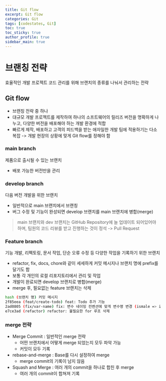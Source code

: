 ```yaml
---
title: Git flow
excerpt: Git flow
categories: Git 
tags: [codestates, Git]
toc: true
toc_sticky: true
author_profile: true
sidebar_main: true
---
```

# 브랜칭 전략
효율적인 개발 프로젝트 코드 관리를 위해 브랜치의 종류를 나눠서 관리하는 전략

## Git flow
- 브랜칭 전략 중 하나
- 대규모 개발 프로젝트를 제작하여 하나의 소프트웨어의 릴리즈 버전을 명확하게 나누고, 다양한 버전을 배포해야 하는 개발 환경에 적합 
- 빠르게 제작, 배포하고 고객의 피드백을 받는 애자일한 개발 팀에 적용하기는 다소 복잡
-> 개발 현장의 상황에 맞게 Git flow를 정해야 함

### main branch
제품으로 출시될 수 있는 브랜치
- 배포 가능한 버전만을 관리

### develop branch
다음 버전 개발을 위한 브랜치
- 일반적으로 main 브랜치에서 브랜칭
- 버그 수정 및 기능이 완성되면 develop 브랜치를 main 브랜치에 병합(merge)

> main 브랜치와 dev 브랜치는 GitHub Repository에 늘 업데이트 되어있어야 하며, 팀원의 코드 리뷰를 받고 진행하는 것이 정석 -> Pull Request

### Feature branch
기능 개발, 리펙토링, 문서 작업, 단순 오류 수정 등 다양한 작업을 기록하기 위한 브랜치
- refactor, fix, docs, chore와 같이 세세하게 커밋 메시지나 브랜치 명에 prefix를 달기도 함
- 보통 각 개인의 로컬 리포지토리에서 관리 및 작업
- 개발이 완료되면 develop 브랜치로 병합(merge)
- merge 후, 필요없는 feature 브랜치는 삭제
```bash
hash (브랜치 명) 커밋 메시지
2f85eea (feat/create-todo) feat: Todo 추가 기능
2ad0805 (fix/var-name) fix: 변수 네이밍 컨벤션에 맞게 변수명 변경 (ismale => isMale)
e7ce3ad (refactor) refactor: 불필요한 for 루프 삭제
```

### merge 전략
- Merge Commit : 일반적인 merge 전략
  - 어떤 브랜치에서 어떻게 merge 되었는지 모두 파악 가능
  - 커밋이 모두 기록
- rebase-and-merge : Base를 다시 설정하여 merge
  - merge commit의 기록이 남지 않음
- Squash and Merge : 여러 개의 commit을 하나로 합친 후 merge
  - 여러 개의 commit이 합쳐져 기록
